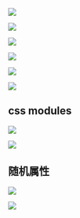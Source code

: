 ![](image/note/1648193395412.png)

![](image/note/1648193419014.png)

![](image/note/1648193457101.png)

![](image/note/1648193545533.png)

![](image/note/1648193588547.png)

![](image/note/1648193903280.png)

## css modules

![](image/note/1648194087371.png)

![](image/note/1648194105342.png)

## 随机属性


![](image/note/1648194147790.png)

![](image/note/1648194357414.png)
